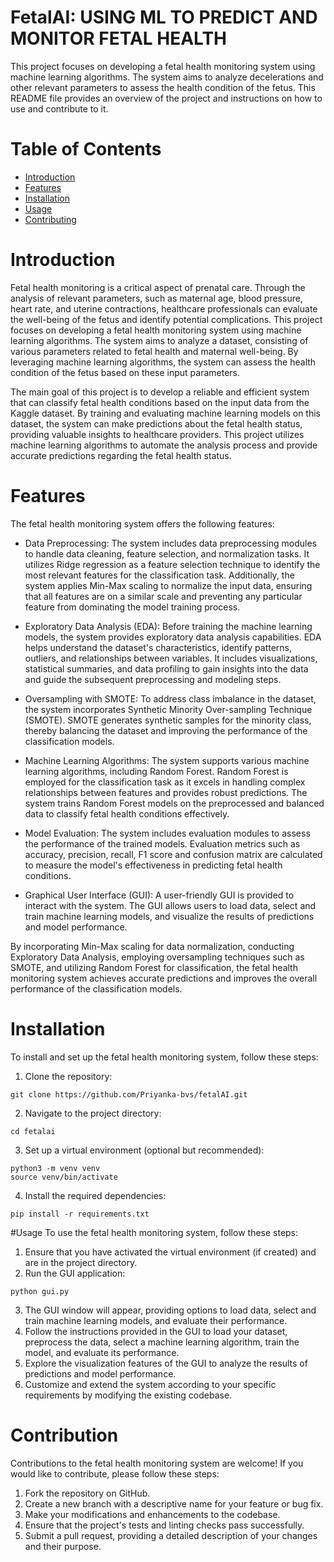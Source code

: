 # FetalAI: USING ML TO PREDICT AND MONITOR FETAL HEALTH 

This project focuses on developing a fetal health monitoring system using machine learning algorithms. The system aims to analyze decelerations and other relevant parameters to assess the health condition of the fetus. This README file provides an overview of the project and instructions on how to use and contribute to it.

# Table of Contents
- [Introduction](https://github.com/Priyanka-bvs/FetalAI/blob/main/README.md#introduction)
- [Features](https://github.com/Priyanka-bvs/FetalAI/blob/main/README.md#features)
- [Installation](https://github.com/Priyanka-bvs/FetalAI/blob/main/README.md#installation)
- [Usage](https://github.com/Priyanka-bvs/FetalAI/blob/main/README.md#usage)
- [Contributing](https://github.com/Priyanka-bvs/FetalAI/blob/main/README.md#contributing)

# Introduction
Fetal health monitoring is a critical aspect of prenatal care. Through the analysis of relevant parameters, such as maternal age, blood pressure, heart rate, and uterine contractions, healthcare professionals can evaluate the well-being of the fetus and identify potential complications. This project focuses on developing a fetal health monitoring system using machine learning algorithms. The system aims to analyze a dataset, consisting of various parameters related to fetal health and maternal well-being. By leveraging machine learning algorithms, the system can assess the health condition of the fetus based on these input parameters.

The main goal of this project is to develop a reliable and efficient system that can classify fetal health conditions based on the input data from the Kaggle dataset. By training and evaluating machine learning models on this dataset, the system can make predictions about the fetal health status, providing valuable insights to healthcare providers. This project utilizes machine learning algorithms to automate the analysis process and provide accurate predictions regarding the fetal health status.


# Features
The fetal health monitoring system offers the following features:

- Data Preprocessing: The system includes data preprocessing modules to handle data cleaning, feature selection, and normalization tasks. It utilizes Ridge regression as a feature selection technique to identify the most relevant features for the classification task. Additionally, the system applies Min-Max scaling to normalize the input data, ensuring that all features are on a similar scale and preventing any particular feature from dominating the model training process.

- Exploratory Data Analysis (EDA): Before training the machine learning models, the system provides exploratory data analysis capabilities. EDA helps understand the dataset's characteristics, identify patterns, outliers, and relationships between variables. It includes visualizations, statistical summaries, and data profiling to gain insights into the data and guide the subsequent preprocessing and modeling steps.

- Oversampling with SMOTE: To address class imbalance in the dataset, the system incorporates Synthetic Minority Over-sampling Technique (SMOTE). SMOTE generates synthetic samples for the minority class, thereby balancing the dataset and improving the performance of the classification models.

- Machine Learning Algorithms: The system supports various machine learning algorithms, including Random Forest. Random Forest is employed for the classification task as it excels in handling complex relationships between features and provides robust predictions. The system trains Random Forest models on the preprocessed and balanced data to classify fetal health conditions effectively.

- Model Evaluation: The system includes evaluation modules to assess the performance of the trained models. Evaluation metrics such as accuracy, precision, recall, F1 score and confusion matrix are calculated to measure the model's effectiveness in predicting fetal health conditions.

- Graphical User Interface (GUI): A user-friendly GUI is provided to interact with the system. The GUI allows users to load data, select and train machine learning models, and visualize the results of predictions and model performance.

By incorporating Min-Max scaling for data normalization, conducting Exploratory Data Analysis, employing oversampling techniques such as SMOTE, and utilizing Random Forest for classification, the fetal health monitoring system achieves accurate predictions and improves the overall performance of the classification models.

# Installation
To install and set up the fetal health monitoring system, follow these steps:

1. Clone the repository:
```
git clone https://github.com/Priyanka-bvs/fetalAI.git
```

2. Navigate to the project directory:
```
cd fetalai
```
3. Set up a virtual environment (optional but recommended):
```
python3 -m venv venv
source venv/bin/activate
```
4. Install the required dependencies:
```
pip install -r requirements.txt
```

#Usage
To use the fetal health monitoring system, follow these steps:

1. Ensure that you have activated the virtual environment (if created) and are in the project directory.
2. Run the GUI application:
```
python gui.py
```
3. The GUI window will appear, providing options to load data, select and train machine learning models, and evaluate their performance.
4. Follow the instructions provided in the GUI to load your dataset, preprocess the data, select a machine learning algorithm, train the model, and evaluate its performance.
5. Explore the visualization features of the GUI to analyze the results of predictions and model performance.
6. Customize and extend the system according to your specific requirements by modifying the existing codebase.

# Contribution
Contributions to the fetal health monitoring system are welcome! If you would like to contribute, please follow these steps:

1. Fork the repository on GitHub.
2. Create a new branch with a descriptive name for your feature or bug fix.
3. Make your modifications and enhancements to the codebase.
4. Ensure that the project's tests and linting checks pass successfully.
5. Submit a pull request, providing a detailed description of your changes and their purpose.










